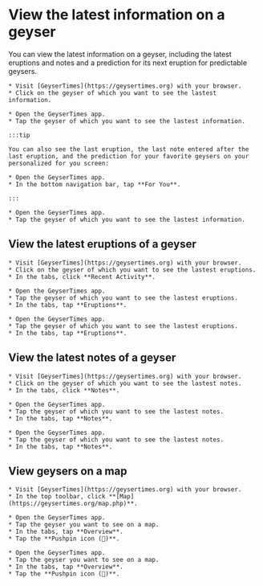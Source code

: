 # View the latest information on a geyser

You can view the latest information on a geyser, including the latest eruptions and notes and a prediction for its next eruption for predictable geysers.

<Tabs groupId="os">
  <TabItem value="web" label="Website">

    * Visit [GeyserTimes](https://geysertimes.org) with your browser.
    * Click on the geyser of which you want to see the lastest information.

  </TabItem>
  <TabItem value="android" label="Android">

    * Open the GeyserTimes app.
    * Tap the geyser of which you want to see the lastest information. 

    :::tip

    You can also see the last eruption, the last note entered after the last eruption, and the prediction for your favorite geysers on your personalized for you screen:

    * Open the GeyserTimes app.
    * In the bottom navigation bar, tap **For You**. 

    :::

  </TabItem>
  <TabItem value="iOS" label="iOS">

    * Open the GeyserTimes app.
    * Tap the geyser of which you want to see the lastest information.

  </TabItem>
</Tabs>

## View the latest eruptions of a geyser

<Tabs groupId="os">
  <TabItem value="web" label="Website">

    * Visit [GeyserTimes](https://geysertimes.org) with your browser.
    * Click on the geyser of which you want to see the lastest eruptions.
    * In the tabs, click **Recent Activity**.

  </TabItem>
  <TabItem value="android" label="Android">

    * Open the GeyserTimes app.
    * Tap the geyser of which you want to see the lastest eruptions. 
    * In the tabs, tap **Eruptions**.

  </TabItem>
  <TabItem value="iOS" label="iOS">

    * Open the GeyserTimes app.
    * Tap the geyser of which you want to see the lastest eruptions.
    * In the tabs, tap **Eruptions**.

  </TabItem>
</Tabs>

## View the latest notes of a geyser

<Tabs groupId="os">
  <TabItem value="web" label="Website">

    * Visit [GeyserTimes](https://geysertimes.org) with your browser.
    * Click on the geyser of which you want to see the lastest notes.
    * In the tabs, click **Notes**.

  </TabItem>
  <TabItem value="android" label="Android">

    * Open the GeyserTimes app.
    * Tap the geyser of which you want to see the lastest notes. 
    * In the tabs, tap **Notes**.

  </TabItem>
  <TabItem value="iOS" label="iOS">

    * Open the GeyserTimes app.
    * Tap the geyser of which you want to see the lastest notes.
    * In the tabs, tap **Notes**.

  </TabItem>
</Tabs>

## View geysers on a map
<Tabs groupId="os">
  <TabItem value="web" label="Website">

    * Visit [GeyserTimes](https://geysertimes.org) with your browser.
    * In the top toolbar, click **[Map](https://geysertimes.org/map.php)**.

  </TabItem>
  <TabItem value="android" label="Android">

    * Open the GeyserTimes app.
    * Tap the geyser you want to see on a map. 
    * In the tabs, tap **Overview**.
    * Tap the **Pushpin icon (📍)**.

  </TabItem>
  <TabItem value="iOS" label="iOS">

    * Open the GeyserTimes app.
    * Tap the geyser you want to see on a map. 
    * In the tabs, tap **Overview**.
    * Tap the **Pushpin icon (📍)**.

  </TabItem>
</Tabs>